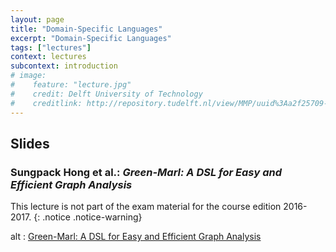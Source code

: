 ```yaml
---
layout: page
title: "Domain-Specific Languages"
excerpt: "Domain-Specific Languages"
tags: ["lectures"]
context: lectures
subcontext: introduction
# image: 
#    feature: "lecture.jpg"
#    credit: Delft University of Technology
#    creditlink: http://repository.tudelft.nl/view/MMP/uuid%3Aa2f25709-c56e-453e-9394-4a05acf603a4/
---
```


## Slides

### Sungpack Hong et al.: *Green-Marl: A DSL for Easy and Efficient Graph Analysis*

This lecture is not part of the exam material for the course edition 2016-2017.
{: .notice .notice-warning}

<object data="https://ppl.stanford.edu/papers/asplos12_hong_slides.pdf" type="application/pdf" width="595" height="485">
  alt : <a href="https://ppl.stanford.edu/papers/asplos12_hong_slides.pdf">Green-Marl: A DSL for Easy and Efficient Graph Analysis</a>
</object>


